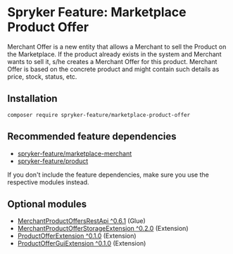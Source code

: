 # Spryker Feature: Marketplace Product Offer

Merchant Offer is a new entity that allows a Merchant to sell the Product on the Marketplace. If the product already exists in the system and Merchant wants to sell it, s/he creates a Merchant Offer for this product. Merchant Offer is based on the concrete product and might contain such details as price, stock, status, etc.

## Installation

```
composer require spryker-feature/marketplace-product-offer
```

## Recommended feature dependencies
- [spryker-feature/marketplace-merchant](https://github.com/spryker-feature/marketplace-merchant)
- [spryker-feature/product](https://github.com/spryker-feature/product)

If you don't include the feature dependencies, make sure you use the respective modules instead.

## Optional modules
- [MerchantProductOffersRestApi ^0.6.1](https://github.com/spryker/merchant-product-offers-rest-api) (Glue)
- [MerchantProductOfferStorageExtension ^0.2.0](https://github.com/spryker/merchant-product-offer-storage-extension) (Extension)
- [ProductOfferExtension ^0.1.0](https://github.com/spryker/product-offer-extension) (Extension)
- [ProductOfferGuiExtension ^0.1.0](https://github.com/spryker/product-offer-gui-extension) (Extension)

